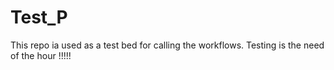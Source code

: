 # Test_P
This repo ia used as a test bed for calling the workflows.
Testing is the need of the hour !!!!!
